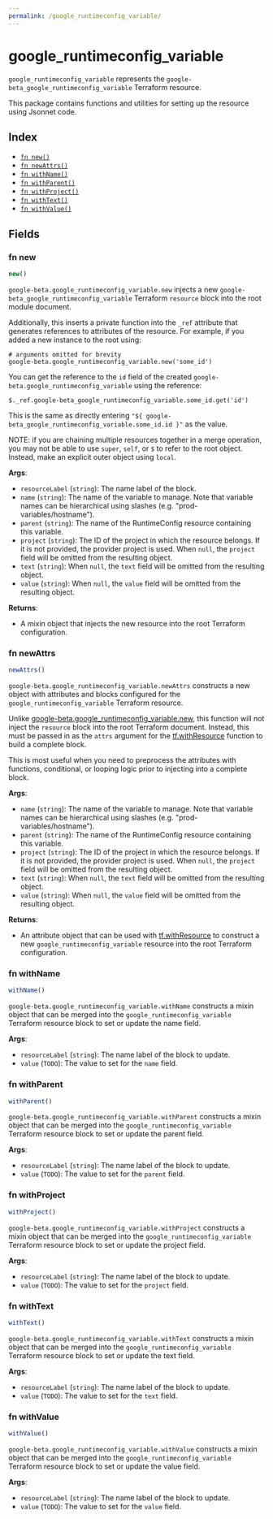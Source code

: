 ```yaml
---
permalink: /google_runtimeconfig_variable/
---
```


# google_runtimeconfig_variable

`google_runtimeconfig_variable` represents the `google-beta_google_runtimeconfig_variable` Terraform resource.



This package contains functions and utilities for setting up the resource using Jsonnet code.


## Index

* [`fn new()`](#fn-new)
* [`fn newAttrs()`](#fn-newattrs)
* [`fn withName()`](#fn-withname)
* [`fn withParent()`](#fn-withparent)
* [`fn withProject()`](#fn-withproject)
* [`fn withText()`](#fn-withtext)
* [`fn withValue()`](#fn-withvalue)

## Fields

### fn new

```ts
new()
```


`google-beta.google_runtimeconfig_variable.new` injects a new `google-beta_google_runtimeconfig_variable` Terraform `resource`
block into the root module document.

Additionally, this inserts a private function into the `_ref` attribute that generates references to attributes of the
resource. For example, if you added a new instance to the root using:

    # arguments omitted for brevity
    google-beta.google_runtimeconfig_variable.new('some_id')

You can get the reference to the `id` field of the created `google-beta.google_runtimeconfig_variable` using the reference:

    $._ref.google-beta_google_runtimeconfig_variable.some_id.get('id')

This is the same as directly entering `"${ google-beta_google_runtimeconfig_variable.some_id.id }"` as the value.

NOTE: if you are chaining multiple resources together in a merge operation, you may not be able to use `super`, `self`,
or `$` to refer to the root object. Instead, make an explicit outer object using `local`.

**Args**:
  - `resourceLabel` (`string`): The name label of the block.
  - `name` (`string`): The name of the variable to manage. Note that variable names can be hierarchical using slashes (e.g. &#34;prod-variables/hostname&#34;).
  - `parent` (`string`): The name of the RuntimeConfig resource containing this variable.
  - `project` (`string`): The ID of the project in which the resource belongs. If it is not provided, the provider project is used. When `null`, the `project` field will be omitted from the resulting object.
  - `text` (`string`):  When `null`, the `text` field will be omitted from the resulting object.
  - `value` (`string`):  When `null`, the `value` field will be omitted from the resulting object.

**Returns**:
- A mixin object that injects the new resource into the root Terraform configuration.


### fn newAttrs

```ts
newAttrs()
```


`google-beta.google_runtimeconfig_variable.newAttrs` constructs a new object with attributes and blocks configured for the `google_runtimeconfig_variable`
Terraform resource.

Unlike [google-beta.google_runtimeconfig_variable.new](#fn-googleruntimeconfigvariablenew), this function will not inject the `resource`
block into the root Terraform document. Instead, this must be passed in as the `attrs` argument for the
[tf.withResource](https://github.com/tf-libsonnet/core/tree/main/docs#fn-withresource) function to build a complete block.

This is most useful when you need to preprocess the attributes with functions, conditional, or looping logic prior to
injecting into a complete block.

**Args**:
  - `name` (`string`): The name of the variable to manage. Note that variable names can be hierarchical using slashes (e.g. &#34;prod-variables/hostname&#34;).
  - `parent` (`string`): The name of the RuntimeConfig resource containing this variable.
  - `project` (`string`): The ID of the project in which the resource belongs. If it is not provided, the provider project is used. When `null`, the `project` field will be omitted from the resulting object.
  - `text` (`string`):  When `null`, the `text` field will be omitted from the resulting object.
  - `value` (`string`):  When `null`, the `value` field will be omitted from the resulting object.

**Returns**:
  - An attribute object that can be used with [tf.withResource](https://github.com/tf-libsonnet/core/tree/main/docs#fn-withresource) to construct a new `google_runtimeconfig_variable` resource into the root Terraform configuration.


### fn withName

```ts
withName()
```

`google-beta.google_runtimeconfig_variable.withName` constructs a mixin object that can be merged into the `google_runtimeconfig_variable`
Terraform resource block to set or update the name field.



**Args**:
  - `resourceLabel` (`string`): The name label of the block to update.
  - `value` (`TODO`): The value to set for the `name` field.


### fn withParent

```ts
withParent()
```

`google-beta.google_runtimeconfig_variable.withParent` constructs a mixin object that can be merged into the `google_runtimeconfig_variable`
Terraform resource block to set or update the parent field.



**Args**:
  - `resourceLabel` (`string`): The name label of the block to update.
  - `value` (`TODO`): The value to set for the `parent` field.


### fn withProject

```ts
withProject()
```

`google-beta.google_runtimeconfig_variable.withProject` constructs a mixin object that can be merged into the `google_runtimeconfig_variable`
Terraform resource block to set or update the project field.



**Args**:
  - `resourceLabel` (`string`): The name label of the block to update.
  - `value` (`TODO`): The value to set for the `project` field.


### fn withText

```ts
withText()
```

`google-beta.google_runtimeconfig_variable.withText` constructs a mixin object that can be merged into the `google_runtimeconfig_variable`
Terraform resource block to set or update the text field.



**Args**:
  - `resourceLabel` (`string`): The name label of the block to update.
  - `value` (`TODO`): The value to set for the `text` field.


### fn withValue

```ts
withValue()
```

`google-beta.google_runtimeconfig_variable.withValue` constructs a mixin object that can be merged into the `google_runtimeconfig_variable`
Terraform resource block to set or update the value field.



**Args**:
  - `resourceLabel` (`string`): The name label of the block to update.
  - `value` (`TODO`): The value to set for the `value` field.
